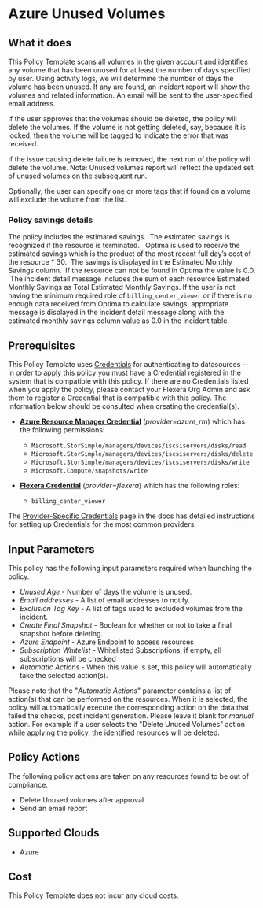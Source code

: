 # Azure Unused Volumes

## What it does

This Policy Template scans all volumes in the given account and identifies any volume that has been unused for at least the number of days specified by user. Using activity logs, we will determine the number of days the volume has been unused. If any are found, an incident report will show the volumes and related information. An email will be sent to the user-specified email address.

If the user approves that the volumes should be deleted, the policy will delete the volumes.
If the volume is not getting deleted, say, because it is locked, then the volume will be tagged to indicate the error that was received.

If the issue causing delete failure is removed, the next run of the policy will delete the volume.
Note: Unused volumes report will reflect the updated set of unused volumes on the subsequent run.

Optionally, the user can specify one or more tags that if found on a volume will exclude the volume from the list.

### Policy savings details

The policy includes the estimated savings.  The estimated savings is recognized if the resource is terminated.   Optima is used to receive the estimated savings which is the product of the most recent full day’s cost of the resource * 30.  The savings is displayed in the Estimated Monthly Savings column.  If the resource can not be found in Optima the value is 0.0.  The incident detail message includes the sum of each resource Estimated Monthly Savings as Total Estimated Monthly Savings.
If the user is not having the minimum required role of `billing_center_viewer` or if there is no enough data received from Optima to calculate savings, appropriate message is displayed in the incident detail message along with the estimated monthly savings column value as 0.0 in the incident table.

## Prerequisites
This Policy Template uses [Credentials](https://docs.flexera.com/flexera/EN/Automation/ManagingCredentialsExternal.htm) for authenticating to datasources -- in order to apply this policy you must have a Credential registered in the system that is compatible with this policy. If there are no Credentials listed when you apply the policy, please contact your Flexera Org Admin and ask them to register a Credential that is compatible with this policy. The information below should be consulted when creating the credential(s).

- [**Azure Resource Manager Credential**](https://docs.flexera.com/flexera/EN/Automation/ProviderCredentials.htm#automationadmin_109256743_1124668) (*provider=azure_rm*) which has the following permissions:
  - `Microsoft.StorSimple/managers/devices/iscsiservers/disks/read`
  - `Microsoft.StorSimple/managers/devices/iscsiservers/disks/delete`
  - `Microsoft.StorSimple/managers/devices/iscsiservers/disks/write`
  - `Microsoft.Compute/snapshots/write`

- [**Flexera Credential**](https://docs.flexera.com/flexera/EN/Automation/ProviderCredentials.htm#Flexera) (*provider=flexera*) which has the following roles:
  - `billing_center_viewer`

The [Provider-Specific Credentials](https://docs.flexera.com/flexera/EN/Automation/ProviderCredentials.htm) page in the docs has detailed instructions for setting up Credentials for the most common providers.

## Input Parameters

This policy has the following input parameters required when launching the policy.

- *Unused Age* - Number of days the volume is unused.
- *Email addresses* - A list of email addresses to notify.
- *Exclusion Tag Key* - A list of tags used to excluded volumes from the incident.
- *Create Final Snapshot* - Boolean for whether or not to take a final snapshot before deleting.
- *Azure Endpoint* - Azure Endpoint to access resources
- *Subscription Whitelist* - Whitelisted Subscriptions, if empty, all subscriptions will be checked
- *Automatic Actions* - When this value is set, this policy will automatically take the selected action(s).

Please note that the "*Automatic Actions*" parameter contains a list of action(s) that can be performed on the resources. When it is selected, the policy will automatically execute the corresponding action on the data that failed the checks, post incident generation. Please leave it blank for *manual* action.
For example if a user selects the "Delete Unused Volumes" action while applying the policy, the identified resources will be deleted.

## Policy Actions

The following policy actions are taken on any resources found to be out of compliance.

- Delete Unused volumes after approval
- Send an email report

## Supported Clouds

- Azure

## Cost

This Policy Template does not incur any cloud costs.
